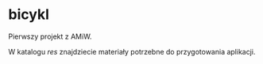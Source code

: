 bicykl
======

Pierwszy projekt z AMiW.

W katalogu *res* znajdziecie materiały potrzebne do przygotowania aplikacji.
